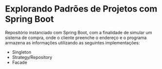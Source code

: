 # Explorando Padrões de Projetos com Spring Boot

Repositório instanciado com Spring Boot, com a finalidade de simular um sistema de compra, onde o cliente preenche o endereço e o programa armazena as informações utilizando as seguintes implementações:
- Singleton
- Strategy/Repository
- Facade
